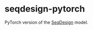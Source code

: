 # seqdesign-pytorch

PyTorch version of the [SeqDesign](https://github.com/debbiemarkslab/SeqDesign) model.
